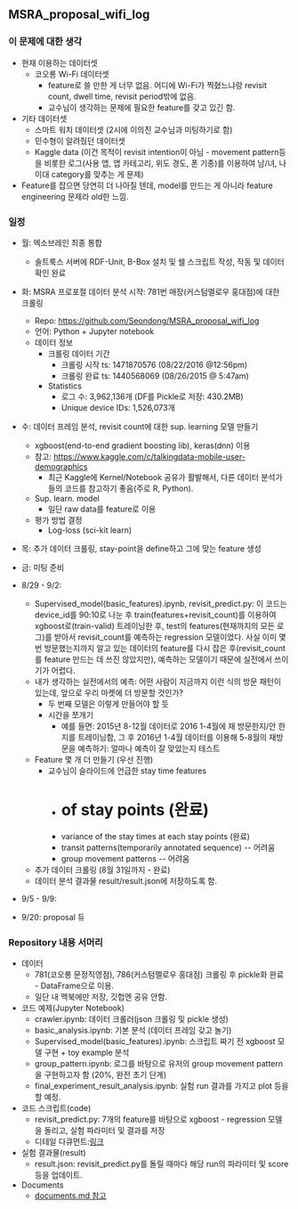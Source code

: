 ## MSRA_proposal_wifi_log

### 이 문제에 대한 생각
* 현재 이용하는 데이터셋
	* 코오롱 Wi-Fi 데이터셋 
		* feature로 쓸 만한 게 너무 없음. 어디에 Wi-Fi가 찍혔느냐랑 revisit count, dwell time, revisit period밖에 없음.
		* 교수님이 생각하는 문제에 필요한 feature를 갖고 있긴 함.
* 기타 데이터셋
	* 스마트 워치 데이터셋 (2시에 이의진 교수님과 미팅하기로 함)
	* 민수형이 알려줬던 데이터셋
	* Kaggle data (이건 목적이 revisit intention이 아님 - movement pattern등을 비롯한 로그(사용 앱, 앱 카테고리, 위도 경도, 폰 기종)를 이용하여 남/녀, 나이대 category를 맞추는 게 문제)
* Feature를 잡으면 당연히 더 나아질 텐데, model를 만드는 게 아니라 feature engineering 문제라 old한 느낌.


### 일정
* 월: 엑소브레인 최종 통합
	* 솔트룩스 서버에 RDF-Unit, B-Box 설치 및 쉘 스크립트 작성, 작동 및 데이터 확인 완료
* 화: MSRA 프로포절 데이터 분석 시작: 781번 매장(커스텀멜로우 홍대점)에 대한 크롤링
	* Repo: https://github.com/Seondong/MSRA_proposal_wifi_log
	* 언어: Python + Jupyter notebook
	* 데이터 정보
		* 크롤링 데이터 기간
			* 크롤링 시작 ts: 1471870576 (08/22/2016 @12:56pm)
			* 크롤링 완료 ts: 1440568069 (08/26/2015 @ 5:47am)
		* Statistics
			* 로그 수: 3,962,136개 (DF를 Pickle로 저장: 430.2MB)
			* Unique device IDs: 1,526,073개
* 수: 데이터 프레임 분석, revisit count에 대한 sup. learning 모델 만들기
	* xgboost(end-to-end gradient boosting lib), keras(dnn) 이용
	* 참고: https://www.kaggle.com/c/talkingdata-mobile-user-demographics
		* 최근 Kaggle에 Kernel/Notebook 공유가 활발해서, 다른 데이터 분석가들의 코드를 참고하기 좋음(주로 R, Python).
	* Sup. learn. model
		* 일단 raw data를 feature로 이용
	* 평가 방법 결정
		* Log-loss (sci-kit learn)
* 목: 추가 데이터 크롤링, stay-point을 define하고 그에 맞는 feature 생성
* 금: 미팅 준비

* 8/29 - 9/2:
	* Supervised_model(basic_features).ipynb, revisit_predict.py: 이 코드는 device_id를 90:10로 나눈 후 train(features+revisit_count)를 이용하여 xgboost로(train-valid) 트레이닝한 후, test의 features(현재까지의 모든 로그)를 받아서 revisit_count를 예측하는 regression 모델이었다.  사실 이미 몇번 방문했는지까지 알고 있는 데이터의 feature를 다시 잡은 후(revisit_count를 feature 만드는 데 쓰진 않았지만), 예측하는 모델이기 때문에 실전에서 쓰이기가 어렵다.  
	* 내가 생각하는 실전에서의 예측: 어떤 사람이 지금까지 이런 식의 방문 패턴이 있는데, 앞으로 우리 마켓에 더 방문할 것인가?  
		* 두 번째 모델은 이렇게 만들어야 할 듯
		* 시간을 쪼개기 
			* 예를 들면: 2015년 8-12월 데이터로 2016 1-4월에 재 방문한지/안 한지를 트레이닝함, 그 후 2016년 1-4월 데이터를 이용해 5-8월의 재방문을 예측하기: 얼마나 예측이 잘 맞았는지 테스트
	*  Feature 몇 개 더 만들기 (우선 진행)
		* 교수님이 슬라이드에 언급한 stay time features
			* # of stay points (완료)
			* variance of the stay times at each stay points  (완료)
			* transit patterns(temporarily annotated sequence)  -- 어려움  
			* group movement patterns  -- 어려움 
	* 추가 데이터 크롤링 (8월 31일까지 - 완료)
	* 데이터 분석 결과물 result/result.json에 저장하도록 함.

* 9/5 - 9/9:

* 9/20: proposal 듀 



### Repository 내용 서머리
* 데이터
	* 781(코오롱 문정직영점), 786(커스텀멜로우 홍대점) 크롤링 후 pickle화 완료 - DataFrame으로 이용.
	* 일단 내 맥북에만 저장, 깃헙엔 공유 안함.
* 코드 예제(Jupyter Notebook)
	* crawler.ipynb: 데이터 크롤러(json 크롤링 및 pickle 생성)
	* basic_analysis.ipynb: 기본 분석 (데이터 프레임 갖고 놀기)
	* Supervised_model(basic_features).ipynb: 스크립트 짜기 전 xgboost 모델 구현 + toy example 분석
	* group_pattern.ipynb: 로그를 바탕으로 유저의 group movement pattern을 구현하고자 함 (20%, 완전 초기 단계)
	* final_experiment_result_analysis.ipynb: 실험 run 결과를 가지고 plot 등을 할 예정.
* 코드 스크립트(code)
	* revisit_predict.py: 7개의 feature를 바탕으로 xgboost - regression 모델을 돌리고, 실험 파라미터 및 결과를 저장 
	* 디테일 다큐먼트:[링크](/code/explanation.md)
* 실험 결과물(result)
	* result.json: revisit_predict.py를 돌릴 때마다 해당 run의 파라미터 및 score 등을 업데이트.
* Documents
	* [documents.md 참고](/documents/documents.md)




